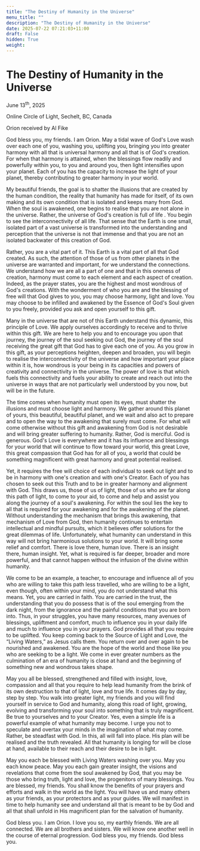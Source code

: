 ```yaml
---
title: "The Destiny of Humanity in the Universe"
menu_title: ""
description: "The Destiny of Humanity in the Universe"
date: 2025-07-22 07:21:03+11:00
draft: False
hidden: True
weight:
---
```

# The Destiny of Humanity in the Universe

June 13<sup>th</sup>, 2025

Online Circle of Light, Sechelt, BC, Canada

Orion received by Al Fike

God bless you, my friends. I am Orion. May a tidal wave of God's Love wash over each one of you, washing you, uplifting you, bringing you into greater harmony with all that is universal harmony and all that is of God's creation. For when that harmony is attained, when the blessings flow readily and powerfully within you, to you and around you, then light intensifies upon your planet. Each of you has the capacity to increase the light of your planet, thereby contributing to greater harmony in your world.

My beautiful friends, the goal is to shatter the illusions that are created by the human condition, the reality that humanity has made for itself, of its own making and its own condition that is isolated and keeps many from God. When the soul is awakened, one begins to realise that you are not alone in the universe. Rather, the universe of God's creation is full of life . You begin to see the interconnectivity of all life. That sense that the Earth is one small, isolated part of a vast universe is transformed into the understanding and perception that the universe is not that immense and that you are not an isolated backwater of this creation of God.

Rather, you are a vital part of it. This Earth is a vital part of all that God created. As such, the attention of those of us from other planets in the universe are warranted and important, for we understand the connections. We understand how we are all a part of one and that in this oneness of creation, harmony must come to each element and each aspect of creation. Indeed, as the prayer states, you are the highest and most wondrous of God's creations. With the wonderment of who you are and the blessing of free will that God gives to you, you may choose harmony, light and love. You may choose to be infilled and awakened by the Essence of God's Soul given to you freely, provided you ask and open yourself to this gift.

Many in the universe that are not of this Earth understand this dynamic, this principle of Love. We apply ourselves accordingly to receive and to thrive within this gift. We are here to help you and to encourage you upon that journey, the journey of the soul seeking out God, the journey of the soul receiving the great gift that God has to give each one of you. As you grow in this gift, as your perceptions heighten, deepen and broaden, you will begin to realise the interconnectivity of the universe and how important your place within it is, how wondrous is your being in its capacities and powers of creativity and connectivity in the universe. The power of love is that which fuels this connectivity and fuels your ability to create and reach out into the universe in ways that are not particularly well understood by you now, but will be in the future.

The time comes when humanity must open its eyes, must shatter the illusions and must choose light and harmony. We gather around this planet of yours, this beautiful, beautiful planet, and we wait and also act to prepare and to open the way to the awakening that surely must come. For what will come otherwise without this gift and awakening from God is not desirable and will bring greater suffering to humanity. Rather, God is merciful. God is generous. God's Love is everywhere and it has its influence and blessings for your world that will continue to flow toward your world, this great Love, this great compassion that God has for all of you, a world that could be something magnificent with great harmony and great potential realised.

Yet, it requires the free will choice of each individual to seek out light and to be in harmony with one's creation and with one's Creator. Each of you has chosen to seek out this Truth and to be in greater harmony and alignment with God. This draws us, those of us of light, those of us who are far along this path of light, to come to your aid, to come and help and assist you along the journey of a soul's awakening. For within the soul lies the key to all that is required for your awakening and for the awakening of the planet. Without understanding the mechanism that brings this awakening, that mechanism of Love from God, then humanity continues to entertain intellectual and mindful pursuits, which it believes offer solutions for the great dilemmas of life. Unfortunately, what humanity can understand in this way will not bring harmonious solutions to your world. It will bring some relief and comfort. There is love there, human love. There is an insight there, human insight. Yet, what is required is far deeper, broader and more powerful, and that cannot happen without the infusion of the divine within humanity.

We come to be an example, a teacher, to encourage and influence all of you who are willing to take this path less travelled, who are willing to be a light, even though, often within your mind, you do not understand what this means. Yet, you are carried in faith. You are carried in the trust, the understanding that you do possess that is of the soul emerging from the dark night, from the ignorance and the painful conditions that you are born into. Thus, in your struggles, you have many resources, many avenues of blessings, upliftment and comfort, much to influence you in your daily life and much to influence you in your prayers. God provides all that you require to be uplifted. You keep coming back to the Source of Light and Love, the “Living Waters,” as Jesus calls them. You return over and over again to be nourished and awakened. You are the hope of the world and those like you who are seeking to be a light. We come in ever greater numbers as the culmination of an era of humanity is close at hand and the beginning of something new and wondrous takes shape.

May you all be blessed, strengthened and filled with insight, love, compassion and all that you require to help lead humanity from the brink of its own destruction to that of light, love and true life. It comes day by day, step by step. You walk into greater light, my friends and you will find yourself in service to God and humanity, along this road of light, growing, evolving and transforming your soul into something that is truly magnificent. Be true to yourselves and to your Creator. Yes, even a simple life is a powerful example of what humanity may become. I urge you not to speculate and overtax your minds in the imagination of what may come. Rather, be steadfast with God. In this, all will fall into place. His plan will be realised and the truth revealed. All that humanity is longing for will be close at hand, available to their reach and their desire to be in light.

May you each be blessed with Living Waters washing over you. May you each know peace. May you each gain greater insight, the visions and revelations that come from the soul awakened by God, that you may be those who bring truth, light and love, the progenitors of many blessings. You are blessed, my friends. You shall know the benefits of your prayers and efforts and walk in the world as the light. You will have us and many others as your friends, as your protectors and as your guides. We will manifest in time to help humanity see and understand all that is meant to be by God and all that shall unfold in His magnificent plan for the salvation of humanity.

God bless you. I am Orion. I love you so, my earthly friends. We are all connected. We are all brothers and sisters. We will know one another well in the course of eternal progression. God bless you, my friends. God bless you.
